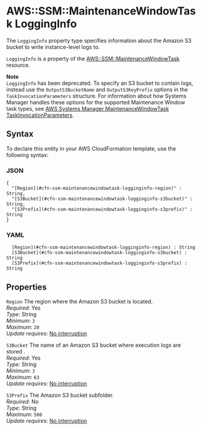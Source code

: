 # AWS::SSM::MaintenanceWindowTask LoggingInfo<a name="aws-properties-ssm-maintenancewindowtask-logginginfo"></a>

The `LoggingInfo` property type specifies information about the Amazon S3 bucket to write instance\-level logs to\.

 `LoggingInfo` is a property of the [AWS::SSM::MaintenanceWindowTask](https://docs.aws.amazon.com/AWSCloudFormation/latest/UserGuide/aws-resource-ssm-maintenancewindowtask.html) resource\.

**Note**  
 `LoggingInfo` has been deprecated\. To specify an S3 bucket to contain logs, instead use the `OutputS3BucketName` and `OutputS3KeyPrefix` options in the `TaskInvocationParameters` structure\. For information about how Systems Manager handles these options for the supported Maintenance Window task types, see [AWS Systems Manager MaintenanceWindowTask TaskInvocationParameters](https://docs.aws.amazon.com/AWSCloudFormation/latest/UserGuide/aws-properties-ssm-maintenancewindowtask-taskinvocationparameters.html)\.

## Syntax<a name="aws-properties-ssm-maintenancewindowtask-logginginfo-syntax"></a>

To declare this entity in your AWS CloudFormation template, use the following syntax:

### JSON<a name="aws-properties-ssm-maintenancewindowtask-logginginfo-syntax.json"></a>

```
{
  "[Region](#cfn-ssm-maintenancewindowtask-logginginfo-region)" : String,
  "[S3Bucket](#cfn-ssm-maintenancewindowtask-logginginfo-s3bucket)" : String,
  "[S3Prefix](#cfn-ssm-maintenancewindowtask-logginginfo-s3prefix)" : String
}
```

### YAML<a name="aws-properties-ssm-maintenancewindowtask-logginginfo-syntax.yaml"></a>

```
﻿  [Region](#cfn-ssm-maintenancewindowtask-logginginfo-region) : String
﻿  [S3Bucket](#cfn-ssm-maintenancewindowtask-logginginfo-s3bucket) : String
﻿  [S3Prefix](#cfn-ssm-maintenancewindowtask-logginginfo-s3prefix) : String
```

## Properties<a name="aws-properties-ssm-maintenancewindowtask-logginginfo-properties"></a>

`Region`  <a name="cfn-ssm-maintenancewindowtask-logginginfo-region"></a>
The region where the Amazon S3 bucket is located\.  
*Required*: Yes  
*Type*: String  
*Minimum*: `3`  
*Maximum*: `20`  
*Update requires*: [No interruption](https://docs.aws.amazon.com/AWSCloudFormation/latest/UserGuide/using-cfn-updating-stacks-update-behaviors.html#update-no-interrupt)

`S3Bucket`  <a name="cfn-ssm-maintenancewindowtask-logginginfo-s3bucket"></a>
The name of an Amazon S3 bucket where execution logs are stored \.  
*Required*: Yes  
*Type*: String  
*Minimum*: `3`  
*Maximum*: `63`  
*Update requires*: [No interruption](https://docs.aws.amazon.com/AWSCloudFormation/latest/UserGuide/using-cfn-updating-stacks-update-behaviors.html#update-no-interrupt)

`S3Prefix`  <a name="cfn-ssm-maintenancewindowtask-logginginfo-s3prefix"></a>
The Amazon S3 bucket subfolder\.   
*Required*: No  
*Type*: String  
*Maximum*: `500`  
*Update requires*: [No interruption](https://docs.aws.amazon.com/AWSCloudFormation/latest/UserGuide/using-cfn-updating-stacks-update-behaviors.html#update-no-interrupt)